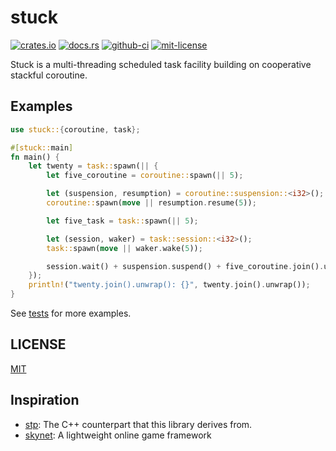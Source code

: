 # stuck

[![crates.io](https://img.shields.io/crates/v/stuck?style=for-the-badge)](https://crates.io/crates/stuck)
[![docs.rs](https://img.shields.io/docsrs/stuck?style=for-the-badge)](https://docs.rs/stuck)
[![github-ci](https://img.shields.io/github/workflow/status/kezhuw/stuck/CI?style=for-the-badge)](https://github.com/kezhuw/stuck/actions)
[![mit-license](https://img.shields.io/github/license/kezhuw/stuck?style=for-the-badge)](LICENSE)

Stuck is a multi-threading scheduled task facility building on cooperative stackful coroutine.

## Examples
```rust
use stuck::{coroutine, task};

#[stuck::main]
fn main() {
    let twenty = task::spawn(|| {
        let five_coroutine = coroutine::spawn(|| 5);

        let (suspension, resumption) = coroutine::suspension::<i32>();
        coroutine::spawn(move || resumption.resume(5));

        let five_task = task::spawn(|| 5);

        let (session, waker) = task::session::<i32>();
        task::spawn(move || waker.wake(5));

        session.wait() + suspension.suspend() + five_coroutine.join().unwrap() + five_task.join().unwrap()
    });
    println!("twenty.join().unwrap(): {}", twenty.join().unwrap());
}
```

See [tests](tests/stuck.rs) for more examples.

## LICENSE
[MIT](LICENSE)

## Inspiration
* [stp][]: The C++ counterpart that this library derives from.
* [skynet][]: A lightweight online game framework

[stp]: https://github.com/kezhuw/stp
[skynet]: https://github.com/cloudwu/skynet
